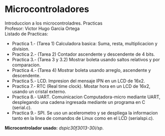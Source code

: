 # Microcontroladores
Introduccion a los microcontroladres. Practicas
<br>Profesor: Victor Hugo Garcia Ortega<br>
Listado de Practicas:
- Practica 1.- (Tarea 1) Calculadora basica: Suma, resta, multiplicacion y division.
- Practica 2.- (Tarea 2) Contador ascendente y descendente de 4 bits.
- Practica 3.- (Tarea 3 y 3.2) Mostrar boleta usando saltos relativos y por comparacion.
- Practica 4.- (Tarea 4) Mostrar boleta usando arreglo, ascendente y descendente.
- Practica 5.- LCD. Impresion del mensaje IPN en un LCD de 16x2.
- Practica 7.- RTC (Real time clock). Mostar hora en un LCD de 16x2, usando un cristal externo.
- Practica 8.- UART. Comuinicacion Computadora-micro mediante UART, desplegando una cadena ingresada mediante un programa en C (serial.c).
- Practica 9.- SPI. Se uso un acelerometro y se despliega la informacion tanto en la linea de comandos de Linux como en el LCD (serialspi.c).

**Microcontrolador usado:** *dspic30f3013-30i/sp*.
